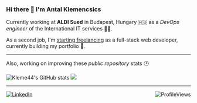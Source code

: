 ### Hi there 👋 I'm Antal Klemencsics

Currently working at **ALDI Sued** in Budapest, Hungary 🇭🇺 as a *DevOps engineer* of the International IT services 🧑‍💻. 

As a second job, I'm [starting freelancing](www.kleme.hu) as a full-stack web developer, currently building my portfolio 🎯.

<hr>

Also, working on improving these *public repository* stats 🕑

<!-- Stats are from https://github.com/anuraghazra/github-readme-stats -->

<img src="https://github-readme-stats.vercel.app/api?username=kleme44&show_icons=true&theme=dark#gh-dark-mode-only" alt="Kleme44's GitHub stats">

<img src="https://github-readme-stats.vercel.app/api/top-langs/?username=kleme44&layout=compact&theme=dark#gh-dark-mode-only">

<hr>

<!-- Icon is from https://github.com/alexandresanlim/Badges4-README.md-Profile -->
<!-- Visit counter is from https://github.com/antonkomarev/github-profile-views-counter -->

<div>
  <a href="https://www.linkedin.com/in/kleme/" target="_blank">
    <img alt="LinkedIn" src="https://img.shields.io/badge/linkedin-%230077B5.svg?&style=for-the-badge&logo=linkedin&logoColor=white">
  </a>
  
  <img alt="ProfileViews" src="https://komarev.com/ghpvc/?username=kleme44&color=lightgrey" align='right'>
</div>
